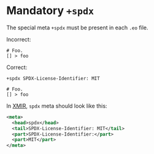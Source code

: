 # Mandatory `+spdx`

The special meta `+spdx` must be present in each `.eo` file.

Incorrect:

```eo
# Foo.
[] > foo
```

Correct:

```eo
+spdx SPDX-License-Identifier: MIT

# Foo.
[] > foo
```

In [XMIR], `spdx` meta should look like this:

```xml
<meta>
  <head>spdx</head>
  <tail>SPDX-License-Identifier: MIT</tail>
  <part>SPDX-License-Identifier:</part>
  <part>MIT</part>
</meta>
```

[XMIR]: https://news.eolang.org/2022-11-25-xmir-guide.html
